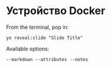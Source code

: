 
# Устройство Docker

From the terminal, pop in:

  ```yo reveal:slide "Slide Title"```

Available options:

 ```--markdown --attributes --notes```

